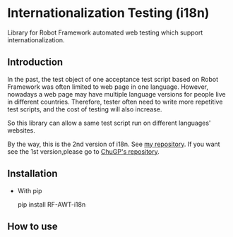 # Internationalization Testing (i18n)
Library for Robot Framework automated web testing which support internationalization.

Introduction
--------------
In the past, the test object of one acceptance test script based on Robot Framework was often limited to web page in one language. However, nowadays a web page may have multiple language versions for people live in different countries. Therefore, tester often need to write more repetitive test scripts, and the cost of testing will also increase.

So this library can allow a same test script run on different languages' websites.

By the way, this is the 2nd version of i18n. See [my repository](https://github.com/Rexmen/i18n).
If you want see the 1st version,please go to [ChuGP's repository](https://github.com/ChuGP/i18n).

Installation
--------------
* With pip

    pip install RF-AWT-i18n

How to use
--------------

